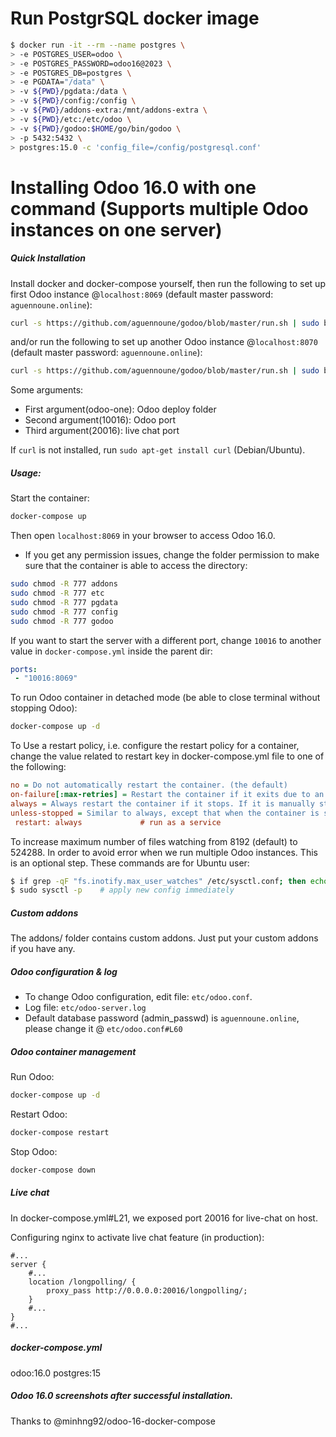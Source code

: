 # Run PostgrSQL docker image

```bash
$ docker run -it --rm --name postgres \
> -e POSTGRES_USER=odoo \
> -e POSTGRES_PASSWORD=odoo16@2023 \
> -e POSTGRES_DB=postgres \
> -e PGDATA="/data" \
> -v ${PWD}/pgdata:/data \
> -v ${PWD}/config:/config \
> -v ${PWD}/addons-extra:/mnt/addons-extra \
> -v ${PWD}/etc:/etc/odoo \
> -v ${PWD}/godoo:$HOME/go/bin/godoo \
> -p 5432:5432 \
> postgres:15.0 -c 'config_file=/config/postgresql.conf'
```

# Installing Odoo 16.0 with one command (Supports multiple Odoo instances on one server)

##### Quick Installation

Install docker and docker-compose yourself, then run the following to set up first Odoo instance @`localhost:8069` (default master password: `aguennoune.online`):

```bash
curl -s https://github.com/aguennoune/godoo/blob/master/run.sh | sudo bash -s odoo-one 10016 20016
```
and/or run the following to set up another Odoo instance @`localhost:8070` (default master password: `aguennoune.online`):

```bash
curl -s https://github.com/aguennoune/godoo/blob/master/run.sh | sudo bash -s odoo-two 11016 21016
```
Some arguments:
- First argument(odoo-one): Odoo deploy folder
- Second argument(10016): Odoo port
- Third argument(20016): live chat port

If `curl` is not installed, run `sudo apt-get install curl` (Debian/Ubuntu).

##### Usage:

Start the container:

```bash
docker-compose up
```
Then open `localhost:8069` in your browser to access Odoo 16.0.

- If you get any permission issues, change the folder permission to make sure that the container is able to access the directory:

```bash
sudo chmod -R 777 addons
sudo chmod -R 777 etc
sudo chmod -R 777 pgdata
sudo chmod -R 777 config
sudo chmod -R 777 godoo
```

If you want to start the server with a different port, change `10016` to another value in `docker-compose.yml` inside the parent dir:

```yaml
ports:
 - "10016:8069"
```

To run Odoo container in detached mode (be able to close terminal without stopping Odoo):

```bash
docker-compose up -d
```

To Use a restart policy, i.e. configure the restart policy for a container, change the value related to restart key in docker-compose.yml file to one of the following:

```ini
no = Do not automatically restart the container. (the default)
on-failure[:max-retries] = Restart the container if it exits due to an error, which manifests as a non-zero exit code. Optionally, limit the number of times the Docker daemon attempts to restart the container using the :max-retries option.
always = Always restart the container if it stops. If it is manually stopped, it is restarted only when Docker daemon restarts or the container itself is manually restarted. (See the second bullet listed in restart policy details)
unless-stopped = Similar to always, except that when the container is stopped (manually or otherwise), it is not restarted even after Docker daemon restarts.
 restart: always             # run as a service
```

To increase maximum number of files watching from 8192 (default) to 524288. In order to avoid error when we run multiple Odoo instances. This is an optional step. These commands are for Ubuntu user:

```bash
$ if grep -qF "fs.inotify.max_user_watches" /etc/sysctl.conf; then echo $(grep -F "fs.inotify.max_user_watches" /etc/sysctl.conf); else echo "fs.inotify.max_user_watches = 524288" | sudo tee -a /etc/sysctl.conf; fi
$ sudo sysctl -p    # apply new config immediately
```

##### Custom addons
The addons/ folder contains custom addons. Just put your custom addons if you have any.

##### Odoo configuration & log

- To change Odoo configuration, edit file: `etc/odoo.conf`.
- Log file: `etc/odoo-server.log`
- Default database password (admin_passwd) is `aguennoune.online`, please change it @ `etc/odoo.conf#L60`

##### Odoo container management
Run Odoo:

```bash
docker-compose up -d
```

Restart Odoo:

```bash
docker-compose restart
```

Stop Odoo:

```bash
docker-compose down
```

##### Live chat
In docker-compose.yml#L21, we exposed port 20016 for live-chat on host.

Configuring nginx to activate live chat feature (in production):

```nginx	
#...
server {
    #...
    location /longpolling/ {
        proxy_pass http://0.0.0.0:20016/longpolling/;
    }
    #...
}
#...
```

##### docker-compose.yml
odoo:16.0
postgres:15


##### Odoo 16.0 screenshots after successful installation.








Thanks to @minhng92/odoo-16-docker-compose